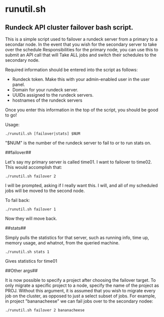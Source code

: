 # runutil.sh
## Rundeck API cluster failover bash script.

This is a simple script used to failover a rundeck server from a primary to a secondar
node. In the event that you wish for the secondary server to take over the schedule
Responsibilities for the primary node, you can use this to submit an API call that will
Take ALL jobs and switch their schedules to the secondary node.

Required information should be entered into the script as follows:

* Rundeck token. Make this with your admin-enabled user in the user panel.
* Domain for your rundeck server.
* UUIDs assigned to the rundeck servers.
* hostnames of the rundeck servers

Once you enter this information in the top of the script, you should be good to go!

Usage:

`./runutil.sh [failover|stats] $NUM`

"$NUM" is the number of the rundeck server to fail to or to run stats on.

##failover##

Let's say my primary server is called time01. I want to failover to time02.
This would accomplish that:

`./runutil.sh failover 2`

I will be prompted, asking if I really want this. I will, and all of my scheduled jobs
will be moved to the second node.

To fail back:

`./runutil.sh failover 1`

Now they will move back.

##stats##

Simply pulls the statistics for that server, such as running info, time up, memory
usage, and whatnot, from the queried machine.

`./runutil.sh stats 1`

Gives statistics for time01
	
##Other args##

It is now possible to specify a project after choosing the failover target. To only migrate 
a specific project to a node, specify the name of the project as PROJ. Without this argument, 
it is assumed that you wish to migrate every job on the cluster, as opposed to just a select 
subset of jobs. For example, in project "bananacheese" we can fail jobs over to the secondary
nodee:

`./runutil.sh failover 2 bananacheese`
